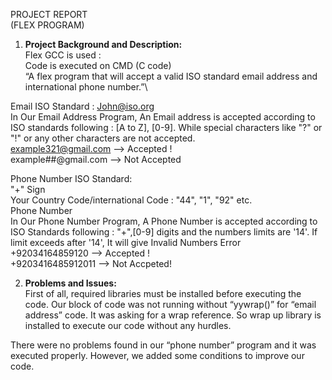 PROJECT REPORT\
(FLEX PROGRAM)

1.	**Project Background and Description:**\
Flex GCC is used :\
Code is executed on CMD (C code)\
“A flex program that will accept a valid ISO standard email address and international phone number.”\

Email ISO Standard : John@iso.org\
In Our Email Address Program, An Email address is accepted according to ISO standards following : [A to Z], [0-9]. While special characters like "?" or "!" or any other characters are not accepted.\
example321@gmail.com --> Accepted !\
example##@gmail.com --> Not Accepted


Phone Number ISO Standard:\
"+" Sign\
Your Country Code/international Code : "44", "1", "92" etc.\
Phone Number</br>
In Our Phone Number  Program, A Phone Number is accepted according to ISO Standards following : "+",[0-9] digits and the numbers limits are '14'. If limit exceeds after '14', It will give Invalid Numbers Error\
+92034164859120 --> Accepted !\
+9203416485912011 --> Not Accpeted!

2. **Problems and Issues:**\
First of all, required libraries must be installed before executing the code. Our block of code was not running without “yywrap()” for “email address” code.
It was asking for a wrap reference. So wrap up library is installed to execute our code without any hurdles.

There were no problems found in our “phone number” program and it was executed properly. However, we added some conditions to improve our code.

